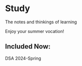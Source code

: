 # Study

The notes and thinkings of learning 

Enjoy your summer vocation!
## Included Now:
DSA 2024-Spring
